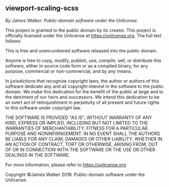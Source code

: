 <!--
VIEWPORT-SCALING-SCSS
/LICENSE.md
By James Walker.
Copyright James Walker 2018. Public-domain software under the Unlicense.

This file contains the licensing information for viewport-scaling-scss.
-->

viewport-scaling-scss
---------------------
*By James Walker. Public-domain software under the Unlicense.*

This project is granted to the public domain by its creator.
This project is officially licensed under the Unlicense at https://unlicense.org. The full text follows:

This is free and unencumbered software released into the public domain.

Anyone is free to copy, modify, publish, use, compile, sell, or
distribute this software, either in source code form or as a compiled
binary, for any purpose, commercial or non-commercial, and by any
means.

In jurisdictions that recognize copyright laws, the author or authors
of this software dedicate any and all copyright interest in the
software to the public domain. We make this dedication for the benefit
of the public at large and to the detriment of our heirs and
successors. We intend this dedication to be an overt act of
relinquishment in perpetuity of all present and future rights to this
software under copyright law.

THE SOFTWARE IS PROVIDED "AS IS", WITHOUT WARRANTY OF ANY KIND,
EXPRESS OR IMPLIED, INCLUDING BUT NOT LIMITED TO THE WARRANTIES OF
MERCHANTABILITY, FITNESS FOR A PARTICULAR PURPOSE AND NONINFRINGEMENT.
IN NO EVENT SHALL THE AUTHORS BE LIABLE FOR ANY CLAIM, DAMAGES OR
OTHER LIABILITY, WHETHER IN AN ACTION OF CONTRACT, TORT OR OTHERWISE,
ARISING FROM, OUT OF OR IN CONNECTION WITH THE SOFTWARE OR THE USE OR
OTHER DEALINGS IN THE SOFTWARE.

For more information, please refer to <https://unlicense.org>

Copyright ©James Walker 2018. Public-domain software under the Unlicense.

<!--
End of file.
-->